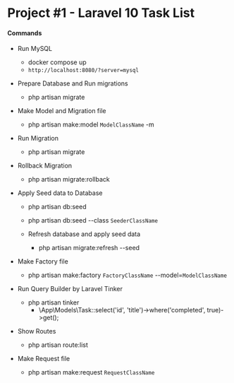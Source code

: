 # Project #1 - Laravel 10 Task List

#### Commands

- Run MySQL
    - docker compose up
    - `http://localhost:8080/?server=mysql`

- Prepare Database and Run migrations
    - php artisan migrate

- Make Model and Migration file
    - php artisan make:model `ModelClassName` -m

- Run Migration
    - php artisan migrate

- Rollback Migration
    - php artisan migrate:rollback

- Apply Seed data to Database
    - php artisan db:seed
    - php artisan db:seed --class `SeederClassName`

    - Refresh database and apply seed data
        - php artisan migrate:refresh --seed

- Make Factory file
    - php artisan make:factory `FactoryClassName` --model=`ModelClassName`

- Run Query Builder by Laravel Tinker
    - php artisan tinker
        - \App\Models\Task::select('id', 'title')->where('completed', true)->get();

- Show Routes
    - php artisan route:list

- Make Request file
    - php artisan make:request `RequestClassName`
